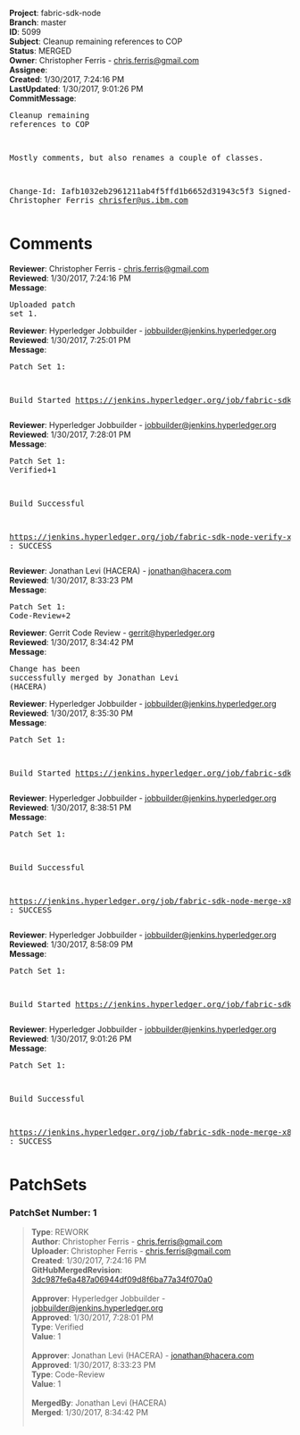 <strong>Project</strong>: fabric-sdk-node<br><strong>Branch</strong>: master<br><strong>ID</strong>: 5099<br><strong>Subject</strong>: Cleanup remaining references to COP<br><strong>Status</strong>: MERGED<br><strong>Owner</strong>: Christopher Ferris - chris.ferris@gmail.com<br><strong>Assignee</strong>:<br><strong>Created</strong>: 1/30/2017, 7:24:16 PM<br><strong>LastUpdated</strong>: 1/30/2017, 9:01:26 PM<br><strong>CommitMessage</strong>:<br><pre>Cleanup remaining references to COP

Mostly comments, but also renames a couple of classes.

Change-Id: Iafb1032eb2961211ab4f5ffd1b6652d31943c5f3
Signed-off-by: Christopher Ferris <chrisfer@us.ibm.com>
</pre><h1>Comments</h1><strong>Reviewer</strong>: Christopher Ferris - chris.ferris@gmail.com<br><strong>Reviewed</strong>: 1/30/2017, 7:24:16 PM<br><strong>Message</strong>: <pre>Uploaded patch set 1.</pre><strong>Reviewer</strong>: Hyperledger Jobbuilder - jobbuilder@jenkins.hyperledger.org<br><strong>Reviewed</strong>: 1/30/2017, 7:25:01 PM<br><strong>Message</strong>: <pre>Patch Set 1:

Build Started https://jenkins.hyperledger.org/job/fabric-sdk-node-verify-x86_64/367/</pre><strong>Reviewer</strong>: Hyperledger Jobbuilder - jobbuilder@jenkins.hyperledger.org<br><strong>Reviewed</strong>: 1/30/2017, 7:28:01 PM<br><strong>Message</strong>: <pre>Patch Set 1: Verified+1

Build Successful 

https://jenkins.hyperledger.org/job/fabric-sdk-node-verify-x86_64/367/ : SUCCESS</pre><strong>Reviewer</strong>: Jonathan Levi (HACERA) - jonathan@hacera.com<br><strong>Reviewed</strong>: 1/30/2017, 8:33:23 PM<br><strong>Message</strong>: <pre>Patch Set 1: Code-Review+2</pre><strong>Reviewer</strong>: Gerrit Code Review - gerrit@hyperledger.org<br><strong>Reviewed</strong>: 1/30/2017, 8:34:42 PM<br><strong>Message</strong>: <pre>Change has been successfully merged by Jonathan Levi (HACERA)</pre><strong>Reviewer</strong>: Hyperledger Jobbuilder - jobbuilder@jenkins.hyperledger.org<br><strong>Reviewed</strong>: 1/30/2017, 8:35:30 PM<br><strong>Message</strong>: <pre>Patch Set 1:

Build Started https://jenkins.hyperledger.org/job/fabric-sdk-node-merge-x86_64/106/</pre><strong>Reviewer</strong>: Hyperledger Jobbuilder - jobbuilder@jenkins.hyperledger.org<br><strong>Reviewed</strong>: 1/30/2017, 8:38:51 PM<br><strong>Message</strong>: <pre>Patch Set 1:

Build Successful 

https://jenkins.hyperledger.org/job/fabric-sdk-node-merge-x86_64/106/ : SUCCESS</pre><strong>Reviewer</strong>: Hyperledger Jobbuilder - jobbuilder@jenkins.hyperledger.org<br><strong>Reviewed</strong>: 1/30/2017, 8:58:09 PM<br><strong>Message</strong>: <pre>Patch Set 1:

Build Started https://jenkins.hyperledger.org/job/fabric-sdk-node-merge-x86_64/107/</pre><strong>Reviewer</strong>: Hyperledger Jobbuilder - jobbuilder@jenkins.hyperledger.org<br><strong>Reviewed</strong>: 1/30/2017, 9:01:26 PM<br><strong>Message</strong>: <pre>Patch Set 1:

Build Successful 

https://jenkins.hyperledger.org/job/fabric-sdk-node-merge-x86_64/107/ : SUCCESS</pre><h1>PatchSets</h1><h3>PatchSet Number: 1</h3><blockquote><strong>Type</strong>: REWORK<br><strong>Author</strong>: Christopher Ferris - chris.ferris@gmail.com<br><strong>Uploader</strong>: Christopher Ferris - chris.ferris@gmail.com<br><strong>Created</strong>: 1/30/2017, 7:24:16 PM<br><strong>GitHubMergedRevision</strong>: [3dc987fe6a487a06944df09d8f6ba77a34f070a0](https://github.com/hyperledger-gerrit-archive/fabric-sdk-node/commit/3dc987fe6a487a06944df09d8f6ba77a34f070a0)<br><br><strong>Approver</strong>: Hyperledger Jobbuilder - jobbuilder@jenkins.hyperledger.org<br><strong>Approved</strong>: 1/30/2017, 7:28:01 PM<br><strong>Type</strong>: Verified<br><strong>Value</strong>: 1<br><br><strong>Approver</strong>: Jonathan Levi (HACERA) - jonathan@hacera.com<br><strong>Approved</strong>: 1/30/2017, 8:33:23 PM<br><strong>Type</strong>: Code-Review<br><strong>Value</strong>: 1<br><br><strong>MergedBy</strong>: Jonathan Levi (HACERA)<br><strong>Merged</strong>: 1/30/2017, 8:34:42 PM<br><br></blockquote>